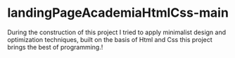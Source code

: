 # landingPageAcademiaHtmlCss-main

During the construction of this project I tried to apply minimalist design and optimization techniques, built on the basis of Html and Css this project brings the best of programming.!

